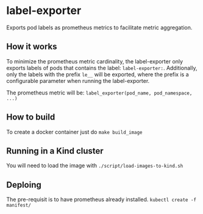 # label-exporter
Exports pod labels as prometheus metrics to facilitate metric aggregation.


## How it works
To minimize the prometheus metric cardinality, the label-exporter only exports labels of pods that contains the label: `label-exporter:`.
Additionally, only the labels with the prefix `le__` will be exported, where the prefix is a configurable parameter when running the label-exporter.

The prometheus metric will be: `label_exporter(pod_name, pod_namespace, ...)`

## How to build
To create a docker container just do `make build_image`

## Running in a Kind cluster
You will need to load the image with `./script/load-images-to-kind.sh`

## Deploing
The pre-requisit is to have prometheus already installed.
`kubectl create -f manifest/`

